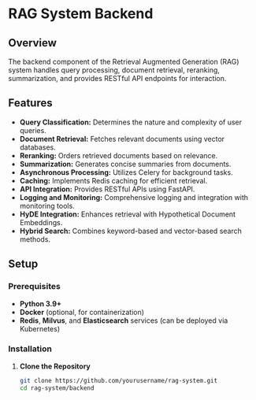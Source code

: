 # RAG System Backend

## Overview

The backend component of the Retrieval Augmented Generation (RAG) system handles query processing, document retrieval, reranking, summarization, and provides RESTful API endpoints for interaction.

## Features

- **Query Classification:** Determines the nature and complexity of user queries.
- **Document Retrieval:** Fetches relevant documents using vector databases.
- **Reranking:** Orders retrieved documents based on relevance.
- **Summarization:** Generates concise summaries from documents.
- **Asynchronous Processing:** Utilizes Celery for background tasks.
- **Caching:** Implements Redis caching for efficient retrieval.
- **API Integration:** Provides RESTful APIs using FastAPI.
- **Logging and Monitoring:** Comprehensive logging and integration with monitoring tools.
- **HyDE Integration:** Enhances retrieval with Hypothetical Document Embeddings.
- **Hybrid Search:** Combines keyword-based and vector-based search methods.

## Setup

### Prerequisites

- **Python 3.9+**
- **Docker** (optional, for containerization)
- **Redis**, **Milvus**, and **Elasticsearch** services (can be deployed via Kubernetes)

### Installation

1. **Clone the Repository**

   ```bash
   git clone https://github.com/yourusername/rag-system.git
   cd rag-system/backend
